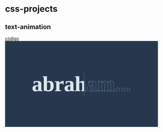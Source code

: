 # css-projects

## **text-animation**

[código](./text-animation/)
![text-animation](./image/text-animation.png)